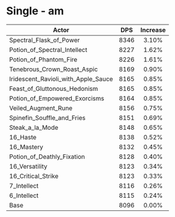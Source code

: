 # Single - am
| Actor | DPS | Increase |
|---|:---:|:---:|
|Spectral_Flask_of_Power|8346|3.10%|
|Potion_of_Spectral_Intellect|8227|1.62%|
|Potion_of_Phantom_Fire|8226|1.61%|
|Tenebrous_Crown_Roast_Aspic|8169|0.90%|
|Iridescent_Ravioli_with_Apple_Sauce|8165|0.85%|
|Feast_of_Gluttonous_Hedonism|8165|0.85%|
|Potion_of_Empowered_Exorcisms|8164|0.85%|
|Veiled_Augment_Rune|8156|0.75%|
|Spinefin_Souffle_and_Fries|8151|0.69%|
|Steak_a_la_Mode|8148|0.65%|
|16_Haste|8138|0.52%|
|16_Mastery|8132|0.45%|
|Potion_of_Deathly_Fixation|8128|0.40%|
|16_Versatility|8123|0.34%|
|16_Critical_Strike|8123|0.33%|
|7_Intellect|8116|0.26%|
|6_Intellect|8115|0.24%|
|Base|8096|0.00%|
